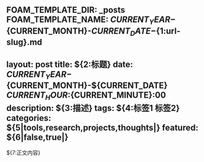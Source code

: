 FOAM_TEMPLATE_DIR: _posts
FOAM_TEMPLATE_NAME: ${CURRENT_YEAR}-${CURRENT_MONTH}-${CURRENT_DATE}-${1:url-slug}.md
---
layout: post
title: ${2:标题}
date: ${CURRENT_YEAR}-${CURRENT_MONTH}-${CURRENT_DATE} ${CURRENT_HOUR}:${CURRENT_MINUTE}:00
description: ${3:描述}
tags: ${4:标签1 标签2}
categories: ${5|tools,research,projects,thoughts|}
featured: ${6|false,true|}
---

${7:正文内容}
